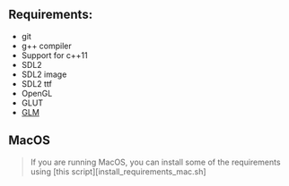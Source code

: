 ## Requirements:
* git
* g++ compiler
* Support for c++11
* SDL2
* SDL2 image
* SDL2 ttf
* OpenGL
* GLUT
* [GLM](http://glm.g-truc.net/0.9.8/index.html)

## MacOS
> If you are running MacOS,
> you can install some of the requirements using
> [this script][install_requirements_mac.sh]
